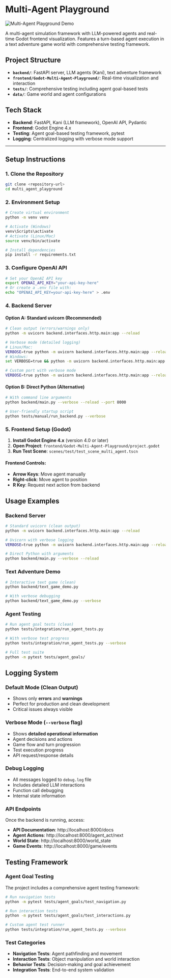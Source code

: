 # Multi-Agent Playground

![Multi-Agent Playground Demo](assets/multi_agent_playground_demo.gif)

A multi-agent simulation framework with LLM-powered agents and real-time Godot frontend visualization. Features a turn-based agent execution in a text adventure game world with comprehensive testing framework.

## Project Structure
- **`backend/`**: FastAPI server, LLM agents (Kani), text adventure framework
- **`frontend/Godot-Multi-Agent-Playground/`**: Real-time visualization and interaction
- **`tests/`**: Comprehensive testing including agent goal-based tests
- **`data/`**: Game world and agent configurations

## Tech Stack
- **Backend**: FastAPI, Kani (LLM framework), OpenAI API, Pydantic
- **Frontend**: Godot Engine 4.x
- **Testing**: Agent goal-based testing framework, pytest
- **Logging**: Centralized logging with verbose mode support

---
## Setup Instructions

### 1. Clone the Repository
```bash
git clone <repository-url>
cd multi_agent_playground
```

### 2. Environment Setup
```bash
# Create virtual environment
python -m venv venv

# Activate (Windows)
venv\Scripts\activate
# Activate (Linux/Mac)
source venv/bin/activate

# Install dependencies
pip install -r requirements.txt
```

### 3. Configure OpenAI API
```bash
# Set your OpenAI API key
export OPENAI_API_KEY="your-api-key-here"
# Or create a .env file with:
echo "OPENAI_API_KEY=your-api-key-here" > .env
```

### 4. Backend Server

#### Option A: Standard uvicorn (Recommended)
```bash
# Clean output (errors/warnings only)
python -m uvicorn backend.interfaces.http.main:app --reload

# Verbose mode (detailed logging)
# Linux/Mac:
VERBOSE=true python -m uvicorn backend.interfaces.http.main:app --reload
# Windows:
set VERBOSE=true && python -m uvicorn backend.interfaces.http.main:app --reload

# Custom port with verbose mode
VERBOSE=true python -m uvicorn backend.interfaces.http.main:app --reload --port 8001
```

#### Option B: Direct Python (Alternative)
```bash
# With command line arguments
python backend/main.py --verbose --reload --port 8000

# User-friendly startup script
python tests/manual/run_backend.py --verbose
```

### 5. Frontend Setup (Godot)
1. **Install Godot Engine 4.x** (version 4.0 or later)
2. **Open Project**: `frontend/Godot-Multi-Agent-Playground/project.godot`
3. **Run Test Scene**: `scenes/test/test_scene_multi_agent.tscn`

#### Frontend Controls:
- **Arrow Keys**: Move agent manually
- **Right-click**: Move agent to position
- **R Key**: Request next action from backend

## Usage Examples

### Backend Server
```bash
# Standard uvicorn (clean output)
python -m uvicorn backend.interfaces.http.main:app --reload

# Uvicorn with verbose logging
VERBOSE=true python -m uvicorn backend.interfaces.http.main:app --reload

# Direct Python with arguments
python backend/main.py --verbose --reload
```

### Text Adventure Demo
```bash
# Interactive text game (clean)
python backend/text_game_demo.py

# With verbose debugging
python backend/text_game_demo.py --verbose
```

### Agent Testing
```bash
# Run agent goal tests (clean)
python tests/integration/run_agent_tests.py

# With verbose test progress
python tests/integration/run_agent_tests.py --verbose

# Full test suite
python -m pytest tests/agent_goals/
```

## Logging System

### Default Mode (Clean Output)
- Shows only **errors** and **warnings**
- Perfect for production and clean development
- Critical issues always visible

### Verbose Mode (`--verbose` flag)
- Shows **detailed operational information**
- Agent decisions and actions
- Game flow and turn progression
- Test execution progress
- API request/response details

### Debug Logging
- All messages logged to `debug.log` file
- Includes detailed LLM interactions
- Function call debugging
- Internal state information

### API Endpoints
Once the backend is running, access:
- **API Documentation**: http://localhost:8000/docs
- **Agent Actions**: http://localhost:8000/agent_act/next
- **World State**: http://localhost:8000/world_state
- **Game Events**: http://localhost:8000/game/events

## Testing Framework

### Agent Goal Testing
The project includes a comprehensive agent testing framework:

```bash
# Run navigation tests
python -m pytest tests/agent_goals/test_navigation.py

# Run interaction tests  
python -m pytest tests/agent_goals/test_interactions.py

# Custom agent test runner
python tests/integration/run_agent_tests.py --verbose
```

### Test Categories
- **Navigation Tests**: Agent pathfinding and movement
- **Interaction Tests**: Object manipulation and world interaction
- **Behavior Tests**: Decision-making and goal achievement
- **Integration Tests**: End-to-end system validation

